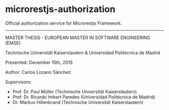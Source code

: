microrestjs-authorization
=========================

Official authorization service for Microrestjs Framework.

----------------------------------------------------------------------------------
MASTER THESIS - EUROPEAN MASTER IN SOFTWARE ENGINEERING (EMSE)

Technische Universität Kaiserslautern & Universidad Politécnica de Madrid

Presented: December 15th, 2015

Author: Carlos Lozano Sánchez

Supervisors: 
* Prof. Dr. Paul Müller (Technische Universität Kaiserslautern)
* Prof. Dr. Ricardo Imbert Paredes (Universidad Politécnica de Madrid)
* Dr. Markus Hillenbrand (Technische Universität Kaiserslautern)
